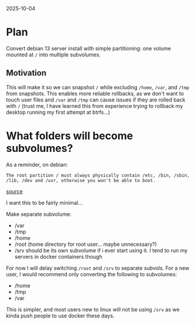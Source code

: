 2025-10-04

# Plan

Convert debian 13 server install with simple partitioning: one volume mounted at `/` into
multiple subvolumes.

## Motivation

This will make it so we can snapshot `/` while excluding `/home`, `/var`, and
`/tmp` from snapshots. This enables more reliable rollbacks, as we don't want
to touch user files and `/var` and `/tmp` can cause issues if they are rolled
back with `/` (trust me, I have learned this from experience trying to rollback
my desktop running my first attempt at btrfs...)

# What folders will become subvolumes?

As a reminder, on debian:

	The root partition / must always physically contain /etc, /bin, /sbin, /lib, /dev and /usr, otherwise you won't be able to boot. 

[source](https://www.debian.org/releases/stable/amd64/apcs02.en.html)

I want this to be fairly minimal...

Make separate subvolume:
- /var
- /tmp
- /home
- /root (home directory for root user... maybe unnecessary?)
- /srv should be its own subvolume if i ever start using it. I tend to run my
  servers in docker containers though

For now I will delay switching `/root` and `/srv` to separate subvols. For a
new user, I would recommend only converting the following to subvolumes:

- /home
- /tmp
- /var

This is simpler, and most users new to linux will not be using `/srv` as we
kinda push people to use docker these days.
